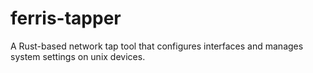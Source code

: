 # ferris-tapper
A Rust-based network tap tool that configures interfaces and manages system settings on unix devices.
